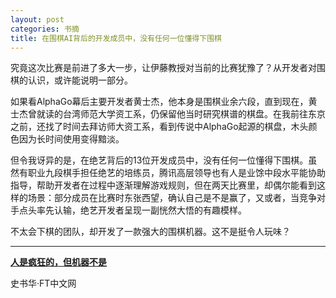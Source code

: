 ```yaml
---
layout: post
categories: 书摘
title: 在围棋AI背后的开发成员中，没有任何一位懂得下围棋
---
```


究竟这次比赛是前进了多大一步，让伊藤教授对当前的比赛犹豫了？从开发者对围棋的认识，或许能说明一部分。

如果看AlphaGo幕后主要开发者黄士杰，他本身是围棋业余六段，直到现在，黄士杰曾就读的台湾师范大学资工系，仍保留他当时研究棋谱的棋盘。在我前往东京之前，还找了时间去拜访师大资工系，看到传说中AlphaGo起源的棋盘，木头颜色因为长时间使用变得黯淡。

但令我讶异的是，在绝艺背后的13位开发成员中，没有任何一位懂得下围棋。虽然有职业九段棋手担任绝艺的培练员，腾讯高层领导也有人是业馀中段水平能协助指导，帮助开发者在过程中逐渐理解游戏规则，但在两天比赛里，却偶尔能看到这样的场景：部分成员在比赛时东张西望，确认自己是不是赢了，又或者，当竞争对手点头率先认输，绝艺开发者呈现一副恍然大悟的有趣模样。

不太会下棋的团队，却开发了一款强大的围棋机器。这不是挺令人玩味？

---

**[人是疯狂的，但机器不是](http://www.ftchinese.com/story/001071865?full=y)**

史书华·FT中文网